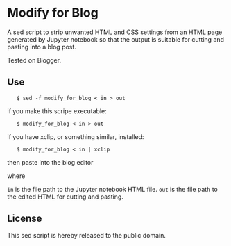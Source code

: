 # Modify for Blog

A sed script to strip unwanted HTML and CSS settings from an HTML page
generated by Jupyter notebook so that the output is suitable for cutting
and pasting into a blog post.

Tested on Blogger.

## Use
```    
   $ sed -f modify_for_blog < in > out
```
if you make this scripe executable:
```
   $ modify_for_blog < in > out
```
if you have xclip, or something similar, installed:
```
   $ modify_for_blog < in | xclip
```
then paste into the blog editor

where

   `in` is the file path to the Jupyter notebook HTML file.
   `out` is the file path to the edited HTML for cutting and pasting.

## License

This sed script is hereby released to the public domain.


